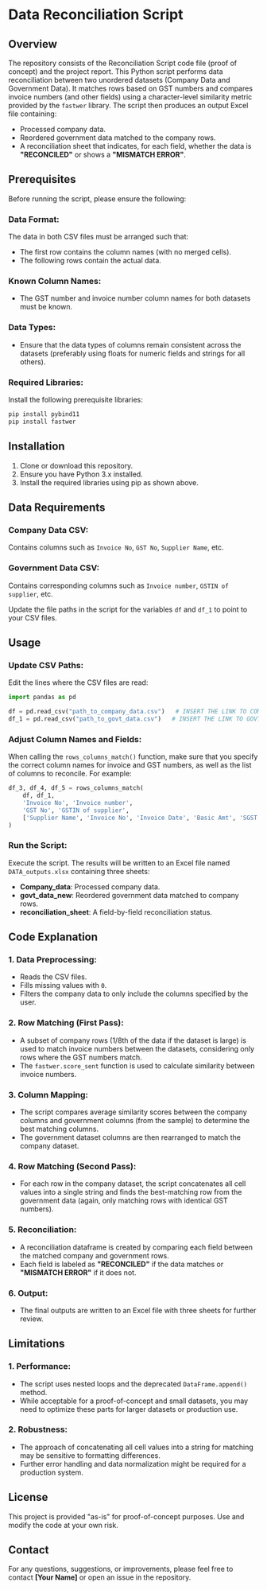 # Data Reconciliation Script

## Overview
The repository consists of the Reconciliation Script code file (proof of concept) and the project report. 
This Python script performs data reconciliation between two unordered datasets (Company Data and Government Data). It matches rows based on GST numbers and compares invoice numbers (and other fields) using a character-level similarity metric provided by the `fastwer` library. The script then produces an output Excel file containing:

- Processed company data.
- Reordered government data matched to the company rows.
- A reconciliation sheet that indicates, for each field, whether the data is **"RECONCILED"** or shows a **"MISMATCH ERROR"**.

## Prerequisites
Before running the script, please ensure the following:

### Data Format:
The data in both CSV files must be arranged such that:
- The first row contains the column names (with no merged cells).
- The following rows contain the actual data.

### Known Column Names:
- The GST number and invoice number column names for both datasets must be known.

### Data Types:
- Ensure that the data types of columns remain consistent across the datasets (preferably using floats for numeric fields and strings for all others).

### Required Libraries:
Install the following prerequisite libraries:
```bash
pip install pybind11
pip install fastwer
```

## Installation
1. Clone or download this repository.
2. Ensure you have Python 3.x installed.
3. Install the required libraries using pip as shown above.

## Data Requirements
### Company Data CSV:
Contains columns such as `Invoice No`, `GST No`, `Supplier Name`, etc.

### Government Data CSV:
Contains corresponding columns such as `Invoice number`, `GSTIN of supplier`, etc.

Update the file paths in the script for the variables `df` and `df_1` to point to your CSV files.

## Usage
### Update CSV Paths:
Edit the lines where the CSV files are read:
```python
import pandas as pd

df = pd.read_csv("path_to_company_data.csv")   # INSERT THE LINK TO COMPANY DATA as CSV file
df_1 = pd.read_csv("path_to_govt_data.csv")   # INSERT THE LINK TO GOVT DATA as CSV file
```

### Adjust Column Names and Fields:
When calling the `rows_columns_match()` function, make sure that you specify the correct column names for invoice and GST numbers, as well as the list of columns to reconcile. For example:
```python
df_3, df_4, df_5 = rows_columns_match(
    df, df_1,
    'Invoice No', 'Invoice number',
    'GST No', 'GSTIN of supplier',
    ['Supplier Name', 'Invoice No', 'Invoice Date', 'Basic Amt', 'SGST', 'CGST', 'IGST', 'GST No']
)
```

### Run the Script:
Execute the script. The results will be written to an Excel file named `DATA_outputs.xlsx` containing three sheets:

- **Company_data**: Processed company data.
- **govt_data_new**: Reordered government data matched to company rows.
- **reconciliation_sheet**: A field-by-field reconciliation status.

## Code Explanation
### 1. Data Preprocessing:
- Reads the CSV files.
- Fills missing values with `0`.
- Filters the company data to only include the columns specified by the user.

### 2. Row Matching (First Pass):
- A subset of company rows (1/8th of the data if the dataset is large) is used to match invoice numbers between the datasets, considering only rows where the GST numbers match.
- The `fastwer.score_sent` function is used to calculate similarity between invoice numbers.

### 3. Column Mapping:
- The script compares average similarity scores between the company columns and government columns (from the sample) to determine the best matching columns.
- The government dataset columns are then rearranged to match the company dataset.

### 4. Row Matching (Second Pass):
- For each row in the company dataset, the script concatenates all cell values into a single string and finds the best-matching row from the government data (again, only matching rows with identical GST numbers).

### 5. Reconciliation:
- A reconciliation dataframe is created by comparing each field between the matched company and government rows.
- Each field is labeled as **"RECONCILED"** if the data matches or **"MISMATCH ERROR"** if it does not.

### 6. Output:
- The final outputs are written to an Excel file with three sheets for further review.

## Limitations
### 1. Performance:
- The script uses nested loops and the deprecated `DataFrame.append()` method.
- While acceptable for a proof-of-concept and small datasets, you may need to optimize these parts for larger datasets or production use.

### 2. Robustness:
- The approach of concatenating all cell values into a string for matching may be sensitive to formatting differences.
- Further error handling and data normalization might be required for a production system.

## License
This project is provided "as-is" for proof-of-concept purposes. Use and modify the code at your own risk.

## Contact
For any questions, suggestions, or improvements, please feel free to contact **[Your Name]** or open an issue in the repository.
